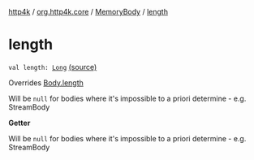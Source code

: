 [http4k](../../index.md) / [org.http4k.core](../index.md) / [MemoryBody](index.md) / [length](./length.md)

# length

`val length: `[`Long`](https://kotlinlang.org/api/latest/jvm/stdlib/kotlin/-long/index.html) [(source)](https://github.com/http4k/http4k/blob/master/http4k-core/src/main/kotlin/org/http4k/core/http.kt#L42)

Overrides [Body.length](../-body/length.md)

Will be `null` for bodies where it's impossible to a priori determine - e.g. StreamBody

**Getter**

Will be `null` for bodies where it's impossible to a priori determine - e.g. StreamBody

